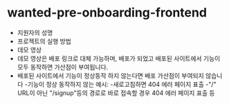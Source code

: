 # wanted-pre-onboarding-frontend

- 지원자의 성명
- 프로젝트의 실행 방법
- 데모 영상
- 데모 영상은 배포 링크로 대체 가능하며, 배포가 되었고 배포된 사이트에서 기능이 모두 동작하면 가산점이 부여됩니다.
- 배포된 사이트에서 기능이 정상동작 하지 않는다면 배포 가산점이 부여되지 않습니다
  -기능이 정상 동작하지 않는 예시:
  -새로고침하면 404 에러 페이지 표출
  -"/" URL이 아닌 "/signup"등의 경로로 바로 접속할 경우 404 에러 페이지 표출 등
